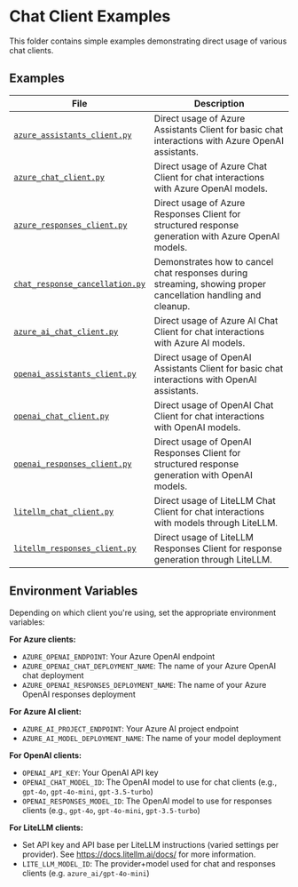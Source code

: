 # Chat Client Examples

This folder contains simple examples demonstrating direct usage of various chat clients.

## Examples

| File | Description |
|------|-------------|
| [`azure_assistants_client.py`](azure_assistants_client.py) | Direct usage of Azure Assistants Client for basic chat interactions with Azure OpenAI assistants. |
| [`azure_chat_client.py`](azure_chat_client.py) | Direct usage of Azure Chat Client for chat interactions with Azure OpenAI models. |
| [`azure_responses_client.py`](azure_responses_client.py) | Direct usage of Azure Responses Client for structured response generation with Azure OpenAI models. |
| [`chat_response_cancellation.py`](chat_response_cancellation.py) | Demonstrates how to cancel chat responses during streaming, showing proper cancellation handling and cleanup. |
| [`azure_ai_chat_client.py`](azure_ai_chat_client.py) | Direct usage of Azure AI Chat Client for chat interactions with Azure AI models. |
| [`openai_assistants_client.py`](openai_assistants_client.py) | Direct usage of OpenAI Assistants Client for basic chat interactions with OpenAI assistants. |
| [`openai_chat_client.py`](openai_chat_client.py) | Direct usage of OpenAI Chat Client for chat interactions with OpenAI models. |
| [`openai_responses_client.py`](openai_responses_client.py) | Direct usage of OpenAI Responses Client for structured response generation with OpenAI models. |
| [`litellm_chat_client.py`](litellm_chat_client.py) | Direct usage of LiteLLM Chat Client for chat interactions with models through LiteLLM. |
| [`litellm_responses_client.py`](litellm_responses_client.py) | Direct usage of LiteLLM Responses Client for response generation through LiteLLM. |

## Environment Variables

Depending on which client you're using, set the appropriate environment variables:

**For Azure clients:**

- `AZURE_OPENAI_ENDPOINT`: Your Azure OpenAI endpoint
- `AZURE_OPENAI_CHAT_DEPLOYMENT_NAME`: The name of your Azure OpenAI chat deployment
- `AZURE_OPENAI_RESPONSES_DEPLOYMENT_NAME`: The name of your Azure OpenAI responses deployment

**For Azure AI client:**

- `AZURE_AI_PROJECT_ENDPOINT`: Your Azure AI project endpoint
- `AZURE_AI_MODEL_DEPLOYMENT_NAME`: The name of your model deployment

**For OpenAI clients:**

- `OPENAI_API_KEY`: Your OpenAI API key
- `OPENAI_CHAT_MODEL_ID`: The OpenAI model to use for chat clients (e.g., `gpt-4o`, `gpt-4o-mini`, `gpt-3.5-turbo`)
- `OPENAI_RESPONSES_MODEL_ID`: The OpenAI model to use for responses clients (e.g., `gpt-4o`, `gpt-4o-mini`, `gpt-3.5-turbo`)

**For LiteLLM clients:**

- Set API key and API base per LiteLLM instructions (varied settings per provider). See https://docs.litellm.ai/docs/ for more information.
- `LITE_LLM_MODEL_ID`: The provider+model used for chat and responses clients (e.g. `azure_ai/gpt-4o-mini`)